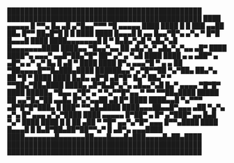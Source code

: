█████████████████████████████████████████████
█████████████████████████████████████████████
████ ▄▄▄▄▄ █ ▀▀▄ █▄ ▄█ ▄▀█▄▄▀▀▀ ▀█ ▄▄▄▄▄ ████
████ █   █ ███ ▄▄██ ██▄ █▀▀ ██▄█▀█ █   █ ████
████ █▄▄▄█ █ ▄▄ █▄▄▀█▀▄ ▄▀▄ ▀  █▀█ █▄▄▄█ ████
████▄▄▄▄▄▄▄█ █ ▀ █▄█▄▀▄█ ▀▄█▄▀▄█ █▄▄▄▄▄▄▄████
████▄▄ ▀█▄▄▀▄▄ ██ ▄█▄▀▄▀  ▄█▄▀▄▀▄▄  ▄█▀  ████
████▀▄  ▄▄▄▀  ▄▄█▀██▄▀█▀ ██▀ ▄▀ ▄   ▀▄█  ████
████ ▄  ▄ ▄██▀ ▄ ▄█▀▄ ▄▀  ▄▀  █▄ █ ▄█ ▀  ████
████ █▀▄ ▄▄▄▀█ ▀ ▄  ▄ ██ ▀██▄▄▄▄█▀▀█▄███▄████
██████▄▄▀ ▄▀█▀▀██  ▀▄▀██▄ ██▄▀▄ ██ ▀█ ▀  ████
████ █▄█▄ ▄█▀█ ▄█▀█▀ █▄▀ ██▄▀ ▀ ▀▀██▄▀██▄████
████▄ ▄█▀█▄█▀▄▀▄ ▄█▄▄▀▄█ █▄▀  ▄▄▄▄ ▀█▀█▀ ████
█████▄ ▀█▄▄ ▄▀█▀ ▄  ▀ ▀▄▀▀█▀▄▄ ▀ ▀▀ ▀▀██▄████
█████ ██ ▄▄▀█▄▀██    ▄▄█▄ █▀▄▀▄▄██ ▄█ █▀ ████
████▄▄█  ▀▄▀▀▀ ▄█▀█▀█▀███▄ █  ███▀  ▀▀▄█▄████
████▄▄▄██▄▄█▀▄▄▄ ▄██ ▀▄▀▄ ▄▀▄ █▀ ▄▄▄ ▄▀▄▀████
████ ▄▄▄▄▄ █▀██▀ ▄  █▀ ▄▀███▀ ▄▄ █▄█ ▀▄▀ ████
████ █   █ ██ ▄██  ▀ ▀█▀ ▄▄▀▄▀█▀ ▄▄▄ █▀▀▄████
████ █▄▄▄█ █  █▄█▀██▄██▀██▀▀▄▀ █ ▄█▀▄ ▄▄▄████
████▄▄▄▄▄▄▄█▄▄▄▄▄▄██▄▄▄█▄▄▄█▄███▄▄▄▄█▄██▄████
█████████████████████████████████████████████
█████████████████████████████████████████████
